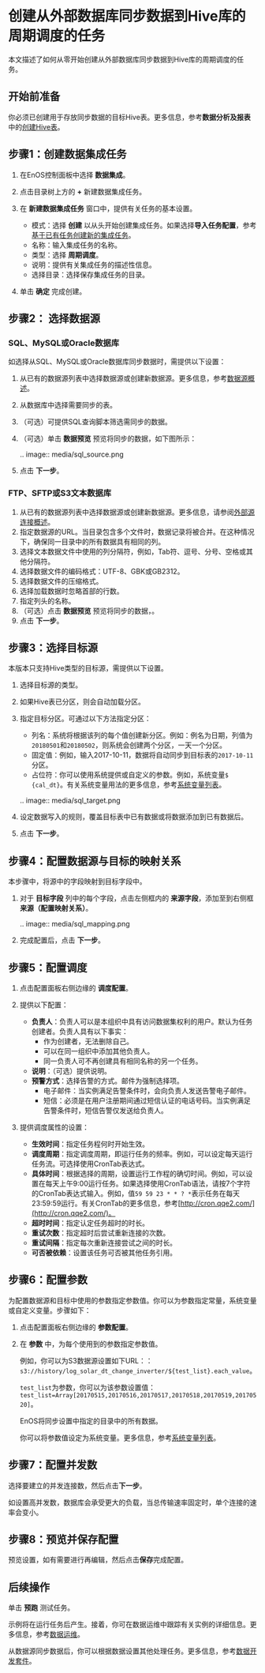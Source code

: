 # 创建从外部数据库同步数据到Hive库的周期调度的任务

本文描述了如何从零开始创建从外部数据库同步数据到Hive库的周期调度的任务。


## 开始前准备<beforestart>

你必须已创建用于存放同步数据的目标Hive表。更多信息，参考**数据分析及报表**中的[创建Hive表](https://www.envisioniot.com/docs/analysis-report/zh_CN/latest/data_explorer/creating_hivetable.html)。


## 步骤1：创建数据集成任务<createworkflow>

1. 在EnOS控制面板中选择 **数据集成**。
2. 点击目录树上方的 **+** 新建数据集成任务。
3. 在 **新建数据集成任务** 窗口中，提供有关任务的基本设置。

   - 模式：选择 **创建** 以从头开始创建集成任务。如果选择**导入任务配置**，参考[基于已有任务创建新的集成任务](importing_existing_config)。
   - 名称：输入集成任务的名称。
   - 类型：选择 **周期调度**。
   - 说明：提供有关集成任务的描述性信息。
   - 选择目录：选择保存集成任务的目录。

4. 单击 **确定** 完成创建。

## 步骤2： 选择数据源<selectdatasource>

### SQL、MySQL或Oracle数据库<database>

如选择从SQL、MySQL或Oracle数据库同步数据时，需提供以下设置：

1. 从已有的数据源列表中选择数据源或创建新数据源。更多信息，参考[数据源概述](../data_source/datasource_overview)。
2. 从数据库中选择需要同步的表。
3. （可选）可提供SQL查询脚本筛选需同步的数据。
4. （可选）单击 **数据预览** 预览将同步的数据，如下图所示：

   .. image:: media/sql_source.png

5. 点击 **下一步**。


### FTP、SFTP或S3文本数据库<testdatabase>

1. 从已有的数据源列表中选择数据源或创建新数据源。更多信息，请参阅[外部源连接概述](../data_source/datasource_overview)。
2. 指定数据源的URL。当目录包含多个文件时，数据记录将被合并。在这种情况下，确保同一目录中的所有数据具有相同的列。
3. 选择文本数据文件中使用的列分隔符，例如，Tab符、逗号、分号、空格或其他分隔符。
4. 选择数据文件的编码格式：UTF-8、GBK或GB2312。
5. 选择数据文件的压缩格式。
6. 选择加载数据时忽略首部的行数。
7. 指定列头的名称。
8. （可选）点击 **数据预览** 预览将同步的数据，。
9. 点击 **下一步**。


## 步骤3：选择目标源<selecttarget>

本版本只支持Hive类型的目标源，需提供以下设置。

1. 选择目标源的类型。
2. 如果Hive表已分区，则会自动加载分区。
3. 指定目标分区。可通过以下方法指定分区：

   - 列名：系统将根据该列的每个值创建新分区。例如：例名为日期，列值为`20180501`和`20180502`，则系统会创建两个分区，一天一个分区。
   - 固定值：例如，输入2017-10-11，数据将自动同步到目标表的`2017-10-11`分区。
   - 占位符：你可以使用系统提供或自定义的参数。例如，系统变量`$ {cal_dt}`。有关系统变量用法的更多信息，参考[系统变量列表](../data_ide/system_variables)。

   .. image:: media/sql_target.png

4. 设定数据写入的规则，覆盖目标表中已有数据或将数据添加到已有数据后。
5. 点击 **下一步**。


## 步骤4：配置数据源与目标的映射关系<maprelationship>

本步骤中，将源中的字段映射到目标字段中。

1. 对于 **目标字段** 列中的每个字段，点击左侧框内的 **来源字段**，添加至到右侧框 **来源（配置映射关系）**。

   .. image:: media/sql_mapping.png

2. 完成配置后，点击 **下一步**。


## 步骤5：配置调度<configschedule>

1. 点击配置面板右侧边缘的 **调度配置**。
2. 提供以下配置：

   -  **负责人**：负责人可以是本组织中具有访问数据集权利的用户。默认为任务创建者。负责人具有以下事实：
      - 作为创建者，无法删除自己。
      - 可以在同一组织中添加其他负责人。
      - 同一负责人可不再创建具有相同名称的另一个任务。
   -  **说明**：（可选）提供说明。
   -  **预警方式**：选择告警的方式。邮件为强制选择项。
      - 电子邮件：当实例满足告警条件时，会向负责人发送告警电子邮件。
      - 短信：必须是在用户注册期间通过短信认证的电话号码。当实例满足告警条件时，短信告警仅发送给负责人。

3. 提供调度属性的设置：

   - **生效时间**：指定任务程何时开始生效。
   - **调度周期**：指定调度周期，即运行任务的频率。例如，可以设定每天运行任务流。可选择使用CronTab表达式。
   - **具体时间**：根据选择的周期，设置运行工作程的确切时间。例如，可以设置在每天上午9:00运行任务。如果选择使用CronTab语法，请按7个字符的CronTab表达式输入。例如，值`59 59 23 * * ? *`表示任务在每天23:59:59运行。有关CronTab的更多信息，参考[http://cron.qqe2.com/](http://cron.qqe2.com/)。
   - **超时时间**：指定认定任务超时的时长。
   - **重试次数**：指定超时后尝试重新连接的次数。
   - **重试间隔**：指定每次重新连接尝试之间的时长。
   - **可否被依赖**：设置该任务可否被其他任务引用。


## 步骤6：配置参数<configparameter>

为配置数据源和目标中使用的参数指定参数值。你可以为参数指定常量，系统变量或自定义变量。步骤如下：

1. 点击配置面板右侧边缘的 **参数配置**。
2. 在 **参数** 中，为每个使用到的参数指定参数值。

   例如，你可以为S3数据源设置如下URL：：`s3://history/log_solar_dt_change_inverter/${test_list}.each_value`。

   `test_list`为参数，你可以为该参数设置值：`test_list=Array[20170515,20170516,20170517,20170518,20170519,20170520]`。

   EnOS将同步设置中指定的目录中的所有数据。

   你可以将参数值设定为系统变量。更多信息，参考[系统变量列表](../data_ide/system_variables)。


## 步骤7：配置并发数<configconcurrency>

选择要建立的并发连接数，然后点击**下一步**。

如设置高并发数，数据库会承受更大的负载，当总传输速率固定时，单个连接的速率会变小。

## 步骤8：预览并保存配置<prevew>

预览设置，如有需要进行再编辑，然后点击**保存**完成配置。


## 后续操作<next>

单击 **预跑** 测试任务。

示例将在运行任务后产生。接着，你可在数据运维中跟踪有关实例的详细信息。更多信息，参考[数据运维](../task_monitor/index)。

从数据源同步数据后，你可以根据数据设置其他处理任务。更多信息，参考[数据开发套件](../data_ide/dataide_overview)。
